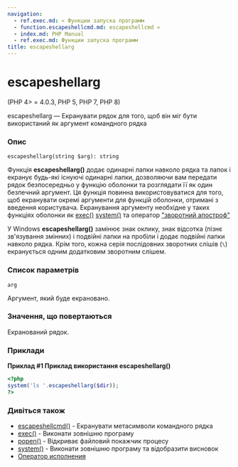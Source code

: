 ```yaml
---
navigation:
  - ref.exec.md: « Функции запуска программ
  - function.escapeshellcmd.md: escapeshellcmd »
  - index.md: PHP Manual
  - ref.exec.md: Функции запуска программ
title: escapeshellarg
---
```

# escapeshellarg

(PHP 4> = 4.0.3, PHP 5, PHP 7, PHP 8)

escapeshellarg — Екранувати рядок для того, щоб він міг бути використаний як аргумент командного рядка

### Опис

```methodsynopsis
escapeshellarg(string $arg): string
```

Функція **escapeshellarg()** додає одинарні лапки навколо рядка та лапок і екранує будь-які існуючі одинарні лапки, дозволяючи вам передати рядок безпосередньо у функцію оболонки та розглядати її як один безпечний аргумент. Ця функція повинна використовуватися для того, щоб екранувати окремі аргументи для функцій оболонки, отримані з введення користувача. Екранування аргументу необхідне у таких функціях оболонки як [exec()](function.exec.md) [system()](function.system.md) та оператор ["зворотний апостроф"](language.operators.execution.md)

У Windows **escapeshellarg()** замінює знак оклику, знак відсотка (пізнє зв'язування змінних) і подвійні лапки на пробіли і додає подвійні лапки навколо рядка. Крім того, кожна серія послідовних зворотних слішів (`\`) екранується одним додатковим зворотним слішем.

### Список параметрів

`arg`

Аргумент, який буде екрановано.

### Значення, що повертаються

Екранований рядок.

### Приклади

**Приклад #1 Приклад використання **escapeshellarg()****

```php
<?php
system('ls '.escapeshellarg($dir));
?>
```

### Дивіться також

-   [escapeshellcmd()](function.escapeshellcmd.md) - Екранувати метасимволи командного рядка
-   [exec()](function.exec.md) - Виконати зовнішню програму
-   [popen()](function.popen.md) - Відкриває файловий покажчик процесу
-   [system()](function.system.md) - Виконати зовнішню програму та відобразити висновок
-   [Оператор исполнения](language.operators.execution.md)
